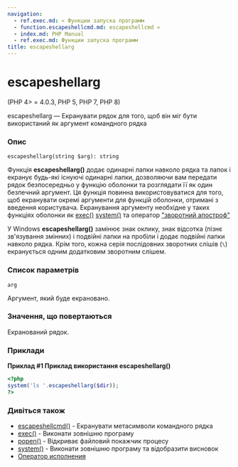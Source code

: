 ```yaml
---
navigation:
  - ref.exec.md: « Функции запуска программ
  - function.escapeshellcmd.md: escapeshellcmd »
  - index.md: PHP Manual
  - ref.exec.md: Функции запуска программ
title: escapeshellarg
---
```

# escapeshellarg

(PHP 4> = 4.0.3, PHP 5, PHP 7, PHP 8)

escapeshellarg — Екранувати рядок для того, щоб він міг бути використаний як аргумент командного рядка

### Опис

```methodsynopsis
escapeshellarg(string $arg): string
```

Функція **escapeshellarg()** додає одинарні лапки навколо рядка та лапок і екранує будь-які існуючі одинарні лапки, дозволяючи вам передати рядок безпосередньо у функцію оболонки та розглядати її як один безпечний аргумент. Ця функція повинна використовуватися для того, щоб екранувати окремі аргументи для функцій оболонки, отримані з введення користувача. Екранування аргументу необхідне у таких функціях оболонки як [exec()](function.exec.md) [system()](function.system.md) та оператор ["зворотний апостроф"](language.operators.execution.md)

У Windows **escapeshellarg()** замінює знак оклику, знак відсотка (пізнє зв'язування змінних) і подвійні лапки на пробіли і додає подвійні лапки навколо рядка. Крім того, кожна серія послідовних зворотних слішів (`\`) екранується одним додатковим зворотним слішем.

### Список параметрів

`arg`

Аргумент, який буде екрановано.

### Значення, що повертаються

Екранований рядок.

### Приклади

**Приклад #1 Приклад використання **escapeshellarg()****

```php
<?php
system('ls '.escapeshellarg($dir));
?>
```

### Дивіться також

-   [escapeshellcmd()](function.escapeshellcmd.md) - Екранувати метасимволи командного рядка
-   [exec()](function.exec.md) - Виконати зовнішню програму
-   [popen()](function.popen.md) - Відкриває файловий покажчик процесу
-   [system()](function.system.md) - Виконати зовнішню програму та відобразити висновок
-   [Оператор исполнения](language.operators.execution.md)
